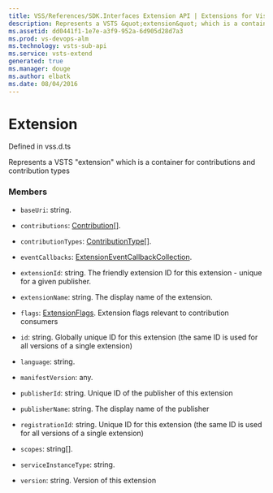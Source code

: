 ```yaml
---
title: VSS/References/SDK.Interfaces Extension API | Extensions for Visual Studio Team Services
description: Represents a VSTS &quot;extension&quot; which is a container for contributions and contribution types
ms.assetid: dd0441f1-1e7e-a3f9-952a-6d905d28d7a3
ms.prod: vs-devops-alm
ms.technology: vsts-sub-api
ms.service: vsts-extend
generated: true
ms.manager: douge
ms.author: elbatk
ms.date: 08/04/2016
---
```


# Extension

Defined in vss.d.ts


Represents a VSTS &quot;extension&quot; which is a container for contributions and contribution types 

### Members

* `baseUri`: string. 

* `contributions`: [Contribution](../../../VSS/References/SDK_Interfaces/Contribution.md)[]. 

* `contributionTypes`: [ContributionType](../../../VSS/References/SDK_Interfaces/ContributionType.md)[]. 

* `eventCallbacks`: [ExtensionEventCallbackCollection](../../../VSS/References/SDK_Interfaces/ExtensionEventCallbackCollection.md). 

* `extensionId`: string. The friendly extension ID for this extension - unique for a given publisher.

* `extensionName`: string. The display name of the extension.

* `flags`: [ExtensionFlags](../../../VSS/References/SDK_Interfaces/ExtensionFlags.md). Extension flags relevant to contribution consumers

* `id`: string. Globally unique ID for this extension (the same ID is used for all versions of a single extension)

* `language`: string. 

* `manifestVersion`: any. 

* `publisherId`: string. Unique ID of the publisher of this extension

* `publisherName`: string. The display name of the publisher

* `registrationId`: string. Unique ID for this extension (the same ID is used for all versions of a single extension)

* `scopes`: string[]. 

* `serviceInstanceType`: string. 

* `version`: string. Version of this extension

